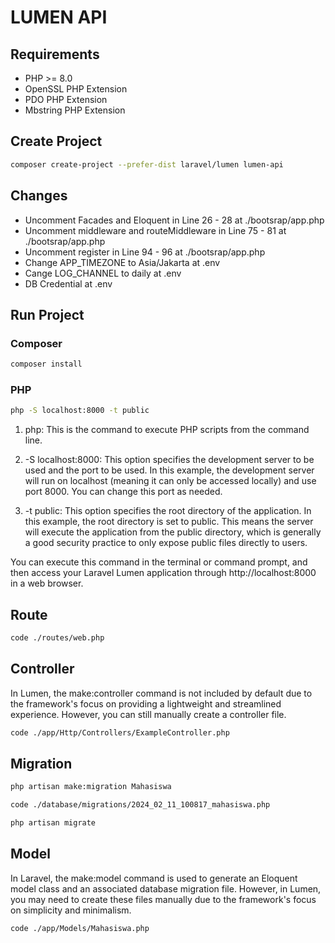 # LUMEN API

## Requirements

* PHP >= 8.0
* OpenSSL PHP Extension
* PDO PHP Extension
* Mbstring PHP Extension


## Create Project

``` bash
composer create-project --prefer-dist laravel/lumen lumen-api
```


## Changes

* Uncomment Facades and Eloquent in Line 26 - 28 at ./bootsrap/app.php
* Uncomment middleware and routeMiddleware in Line 75 - 81 at ./bootsrap/app.php
* Uncomment register in Line 94 - 96 at ./bootsrap/app.php
* Change APP_TIMEZONE to Asia/Jakarta at .env
* Cange LOG_CHANNEL to daily at .env
* DB Credential at .env

## Run Project

### Composer

``` bash
composer install
```


### PHP

``` bash
php -S localhost:8000 -t public
```

1. php: This is the command to execute PHP scripts from the command line.

2. -S localhost:8000: This option specifies the development server to be used and the port to be used. In this example, the development server will run on localhost (meaning it can only be accessed locally) and use port 8000. You can change this port as needed.

3. -t public: This option specifies the root directory of the application. In this example, the root directory is set to public. This means the server will execute the application from the public directory, which is generally a good security practice to only expose public files directly to users.

You can execute this command in the terminal or command prompt, and then access your Laravel Lumen application through http://localhost:8000 in a web browser.

## Route 

``` bash
code ./routes/web.php
```

## Controller

In Lumen, the make:controller command is not included by default due to the framework's focus on providing a lightweight and streamlined experience. However, you can still manually create a controller file.

``` bash
code ./app/Http/Controllers/ExampleController.php
```

## Migration

``` bash
php artisan make:migration Mahasiswa
```

``` bash
code ./database/migrations/2024_02_11_100817_mahasiswa.php
```

``` bash
php artisan migrate
```


## Model

In Laravel, the make:model command is used to generate an Eloquent model class and an associated database migration file. However, in Lumen, you may need to create these files manually due to the framework's focus on simplicity and minimalism.

``` bash
code ./app/Models/Mahasiswa.php
```